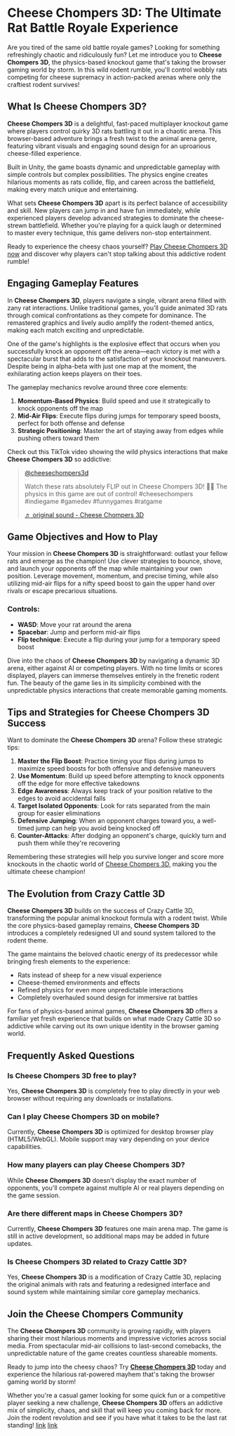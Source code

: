 # Cheese Chompers 3D: The Ultimate Rat Battle Royale Experience

Are you tired of the same old battle royale games? Looking for something refreshingly chaotic and ridiculously fun? Let me introduce you to **Cheese Chompers 3D**, the physics-based knockout game that's taking the browser gaming world by storm. In this wild rodent rumble, you'll control wobbly rats competing for cheese supremacy in action-packed arenas where only the craftiest rodent survives!

## What Is Cheese Chompers 3D?

**Cheese Chompers 3D** is a delightful, fast-paced multiplayer knockout game where players control quirky 3D rats battling it out in a chaotic arena. This browser-based adventure brings a fresh twist to the animal arena genre, featuring vibrant visuals and engaging sound design for an uproarious cheese-filled experience.

Built in Unity, the game boasts dynamic and unpredictable gameplay with simple controls but complex possibilities. The physics engine creates hilarious moments as rats collide, flip, and careen across the battlefield, making every match unique and entertaining.

What sets **Cheese Chompers 3D** apart is its perfect balance of accessibility and skill. New players can jump in and have fun immediately, while experienced players develop advanced strategies to dominate the cheese-strewn battlefield. Whether you're playing for a quick laugh or determined to master every technique, this game delivers non-stop entertainment.

Ready to experience the cheesy chaos yourself? [Play Cheese Chompers 3D now](https://cheesechompers3d.io) and discover why players can't stop talking about this addictive rodent rumble!

## Engaging Gameplay Features

In **Cheese Chompers 3D**, players navigate a single, vibrant arena filled with zany rat interactions. Unlike traditional games, you'll guide animated 3D rats through comical confrontations as they compete for dominance. The remastered graphics and lively audio amplify the rodent-themed antics, making each match exciting and unpredictable.

One of the game's highlights is the explosive effect that occurs when you successfully knock an opponent off the arena—each victory is met with a spectacular burst that adds to the satisfaction of your knockout maneuvers. Despite being in alpha-beta with just one map at the moment, the exhilarating action keeps players on their toes.

The gameplay mechanics revolve around three core elements:

1. **Momentum-Based Physics**: Build speed and use it strategically to knock opponents off the map
2. **Mid-Air Flips**: Execute flips during jumps for temporary speed boosts, perfect for both offense and defense
3. **Strategic Positioning**: Master the art of staying away from edges while pushing others toward them

Check out this TikTok video showing the wild physics interactions that make **Cheese Chompers 3D** so addictive:

<blockquote class="tiktok-embed" cite="https://www.tiktok.com/@cheesechompers3d/video/7495059993478155550" data-video-id="7495059993478155550" style="max-width: 605px;min-width: 325px;" > <section> <a target="_blank" title="@cheesechompers3d" href="https://www.tiktok.com/@cheesechompers3d?refer=embed">@cheesechompers3d</a> <p>Watch these rats absolutely FLIP out in Cheese Chompers 3D! 🧀🐀 The physics in this game are out of control! #cheesechompers #indiegame #gamedev #funnygames #ratgame</p> <a target="_blank" title="♬ original sound - Cheese Chompers 3D" href="https://www.tiktok.com/music/original-sound-7495059993478155550?refer=embed">♬ original sound - Cheese Chompers 3D</a> </section> </blockquote> <script async src="https://www.tiktok.com/embed.js"></script>

## Game Objectives and How to Play

Your mission in **Cheese Chompers 3D** is straightforward: outlast your fellow rats and emerge as the champion! Use clever strategies to bounce, shove, and launch your opponents off the map while maintaining your own position. Leverage movement, momentum, and precise timing, while also utilizing mid-air flips for a nifty speed boost to gain the upper hand over rivals or escape precarious situations.

### Controls:

- **WASD**: Move your rat around the arena
- **Spacebar**: Jump and perform mid-air flips
- **Flip technique**: Execute a flip during your jump for a temporary speed boost

Dive into the chaos of **Cheese Chompers 3D** by navigating a dynamic 3D arena, either against AI or competing players. With no time limits or scores displayed, players can immerse themselves entirely in the frenetic rodent fun. The beauty of the game lies in its simplicity combined with the unpredictable physics interactions that create memorable gaming moments.

## Tips and Strategies for Cheese Chompers 3D Success

Want to dominate the **Cheese Chompers 3D** arena? Follow these strategic tips:

1. **Master the Flip Boost**: Practice timing your flips during jumps to maximize speed boosts for both offensive and defensive maneuvers
2. **Use Momentum**: Build up speed before attempting to knock opponents off the edge for more effective takedowns
3. **Edge Awareness**: Always keep track of your position relative to the edges to avoid accidental falls
4. **Target Isolated Opponents**: Look for rats separated from the main group for easier eliminations
5. **Defensive Jumping**: When an opponent charges toward you, a well-timed jump can help you avoid being knocked off
6. **Counter-Attacks**: After dodging an opponent's charge, quickly turn and push them while they're recovering

Remembering these strategies will help you survive longer and score more knockouts in the chaotic world of [Cheese Chompers 3D](https://cheesechompers3d.io), making you the ultimate cheese champion!

## The Evolution from Crazy Cattle 3D

**Cheese Chompers 3D** builds on the success of Crazy Cattle 3D, transforming the popular animal knockout formula with a rodent twist. While the core physics-based gameplay remains, **Cheese Chompers 3D** introduces a completely redesigned UI and sound system tailored to the rodent theme.

The game maintains the beloved chaotic energy of its predecessor while bringing fresh elements to the experience:

- Rats instead of sheep for a new visual experience
- Cheese-themed environments and effects
- Refined physics for even more unpredictable interactions
- Completely overhauled sound design for immersive rat battles

For fans of physics-based animal games, **Cheese Chompers 3D** offers a familiar yet fresh experience that builds on what made Crazy Cattle 3D so addictive while carving out its own unique identity in the browser gaming world.

## Frequently Asked Questions

### Is Cheese Chompers 3D free to play?

Yes, **Cheese Chompers 3D** is completely free to play directly in your web browser without requiring any downloads or installations.

### Can I play Cheese Chompers 3D on mobile?

Currently, **Cheese Chompers 3D** is optimized for desktop browser play (HTML5/WebGL). Mobile support may vary depending on your device capabilities.

### How many players can play Cheese Chompers 3D?

While **Cheese Chompers 3D** doesn't display the exact number of opponents, you'll compete against multiple AI or real players depending on the game session.

### Are there different maps in Cheese Chompers 3D?

Currently, **Cheese Chompers 3D** features one main arena map. The game is still in active development, so additional maps may be added in future updates.

### Is Cheese Chompers 3D related to Crazy Cattle 3D?

Yes, **Cheese Chompers 3D** is a modification of Crazy Cattle 3D, replacing the original animals with rats and featuring a redesigned interface and sound system while maintaining similar core gameplay mechanics.

## Join the Cheese Chompers Community

The **Cheese Chompers 3D** community is growing rapidly, with players sharing their most hilarious moments and impressive victories across social media. From spectacular mid-air collisions to last-second comebacks, the unpredictable nature of the game creates countless shareable moments.

Ready to jump into the cheesy chaos? Try [**Cheese Chompers 3D**](https://cheesechompers3d.io) today and experience the hilarious rat-powered mayhem that's taking the browser gaming world by storm!

Whether you're a casual gamer looking for some quick fun or a competitive player seeking a new challenge, **Cheese Chompers 3D** offers an addictive mix of simplicity, chaos, and skill that will keep you coming back for more. Join the rodent revolution and see if you have what it takes to be the last rat standing! 
[link](https://www.websitecarbon.com/website/cheesechompers3d-io/)
[link](https://www.websitecarbon.com/website/crazycattle-3d-com/)
